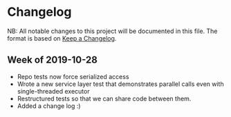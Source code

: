 # Changelog

NB: All notable changes to this project will be documented in this file.  The format is based on [Keep a Changelog](https://keepachangelog.com/en/1.0.0/).

## Week of 2019-10-28
- Repo tests now force serialized access
- Wrote a new service layer test that demonstrates parallel calls even with single-threaded executor
- Restructured tests so that we can share code between them.
- Added a change log :)